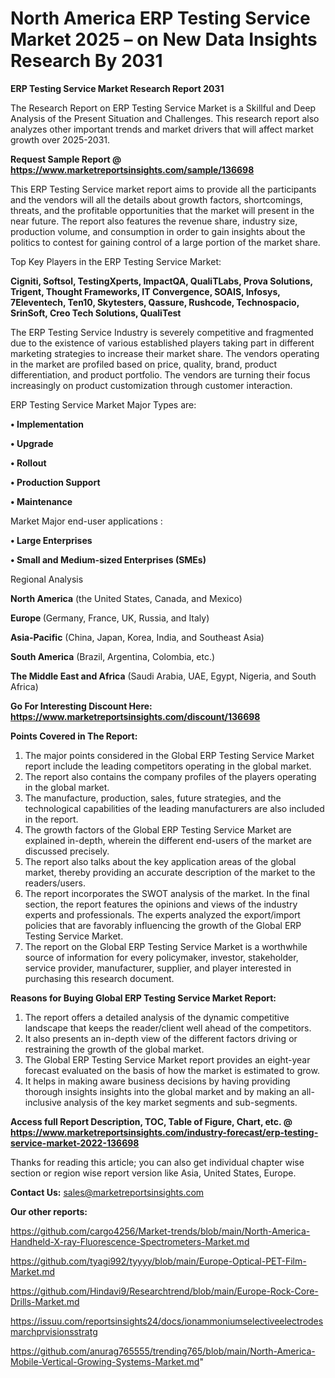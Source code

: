 # North America ERP Testing Service Market 2025 – on New Data Insights Research By 2031

<strong>ERP Testing Service Market Research Report 2031</strong>

The Research Report on ERP Testing Service Market is a Skillful and Deep Analysis of the Present Situation and Challenges. This research report also analyzes other important trends and market drivers that will affect market growth over 2025-2031.

<strong>Request Sample Report @ <a href=https://www.marketreportsinsights.com/sample/136698>https://www.marketreportsinsights.com/sample/136698</a></strong>

This ERP Testing Service market report aims to provide all the participants and the vendors will all the details about growth factors, shortcomings, threats, and the profitable opportunities that the market will present in the near future. The report also features the revenue share, industry size, production volume, and consumption in order to gain insights about the politics to contest for gaining control of a large portion of the market share.

Top Key Players in the ERP Testing Service Market:

<strong>Cigniti, Softsol, TestingXperts, ImpactQA, QualiTLabs, Prova Solutions, Trigent, Thought Frameworks, IT Convergence, SOAIS, Infosys, 7Eleventech, Ten10, Skytesters, Qassure, Rushcode, Technospacio, SrinSoft, Creo Tech Solutions, QualiTest</strong>

The ERP Testing Service Industry is severely competitive and fragmented due to the existence of various established players taking part in different marketing strategies to increase their market share. The vendors operating in the market are profiled based on price, quality, brand, product differentiation, and product portfolio. The vendors are turning their focus increasingly on product customization through customer interaction.

ERP Testing Service Market Major Types are:

<strong>• Implementation

• Upgrade

• Rollout

• Production Support

• Maintenance</strong>

Market Major end-user applications :

<strong>• Large Enterprises

• Small and Medium-sized Enterprises (SMEs)</strong>

Regional Analysis

</u><strong><b>North America</b></strong> (the United States, Canada, and Mexico)

<strong><b>Europe </b></strong>(Germany, France, UK, Russia, and Italy)

<strong><b>Asia-Pacific</b></strong> (China, Japan, Korea, India, and Southeast Asia)

<strong><b>South America</b></strong> (Brazil, Argentina, Colombia, etc.)

<strong><b>The Middle East and Africa</b></strong> (Saudi Arabia, UAE, Egypt, Nigeria, and South Africa)

<strong>Go For Interesting Discount Here: <a href=https://www.marketreportsinsights.com/discount/136698>https://www.marketreportsinsights.com/discount/136698</a></strong>

<strong>Points Covered in The Report:</strong>
<ol>
  <li>The major points considered in the Global ERP Testing Service Market report include the leading competitors operating in the global market.</li>
  <li>The report also contains the company profiles of the players operating in the global market.</li>
  <li>The manufacture, production, sales, future strategies, and the technological capabilities of the leading manufacturers are also included in the report.</li>
  <li>The growth factors of the Global ERP Testing Service Market are explained in-depth, wherein the different end-users of the market are discussed precisely.</li>
  <li>The report also talks about the key application areas of the global market, thereby providing an accurate description of the market to the readers/users.</li>
  <li>The report incorporates the SWOT analysis of the market. In the final section, the report features the opinions and views of the industry experts and professionals. The experts analyzed the export/import policies that are favorably influencing the growth of the Global ERP Testing Service Market.</li>
  <li>The report on the Global ERP Testing Service Market is a worthwhile source of information for every policymaker, investor, stakeholder, service provider, manufacturer, supplier, and player interested in purchasing this research document.</li>
</ol>
<strong>Reasons for Buying Global ERP Testing Service Market Report:</strong>

<ol>
  <li>The report offers a detailed analysis of the dynamic competitive landscape that keeps the reader/client well ahead of the competitors.</li>
  <li>It also presents an in-depth view of the different factors driving or restraining the growth of the global market.</li>
  <li>The Global ERP Testing Service Market report provides an eight-year forecast evaluated on the basis of how the market is estimated to grow.</li>
  <li>It helps in making aware business decisions by having providing thorough insights insights into the global market and by making an all-inclusive analysis of the key market segments and sub-segments.</li>
</ol>
<strong>Access full Report Description, TOC, Table of Figure, Chart, etc. @ <a href=https://www.marketreportsinsights.com/industry-forecast/erp-testing-service-market-2022-136698>https://www.marketreportsinsights.com/industry-forecast/erp-testing-service-market-2022-136698</a></strong>


Thanks for reading this article; you can also get individual chapter wise section or region wise report version like Asia, United States, Europe.

<strong>Contact Us:</strong>
sales@marketreportsinsights.com

<strong>Our other reports:</strong>

<a href=https://github.com/cargo4256/Market-trends/blob/main/North-America-Handheld-X-ray-Fluorescence-Spectrometers-Market.md>https://github.com/cargo4256/Market-trends/blob/main/North-America-Handheld-X-ray-Fluorescence-Spectrometers-Market.md</a>

<a href=https://github.com/tyagi992/tyyyy/blob/main/Europe-Optical-PET-Film-Market.md>https://github.com/tyagi992/tyyyy/blob/main/Europe-Optical-PET-Film-Market.md</a>

<a href=https://github.com/Hindavi9/Researchtrend/blob/main/Europe-Rock-Core-Drills-Market.md>https://github.com/Hindavi9/Researchtrend/blob/main/Europe-Rock-Core-Drills-Market.md</a>

<a href=https://issuu.com/reportsinsights24/docs/ionammoniumselectiveelectrodesmarchprvisionsstratg>https://issuu.com/reportsinsights24/docs/ionammoniumselectiveelectrodesmarchprvisionsstratg</a>

<a href=https://github.com/anurag765555/trending765/blob/main/North-America-Mobile-Vertical-Growing-Systems-Market.md>https://github.com/anurag765555/trending765/blob/main/North-America-Mobile-Vertical-Growing-Systems-Market.md</a>"
